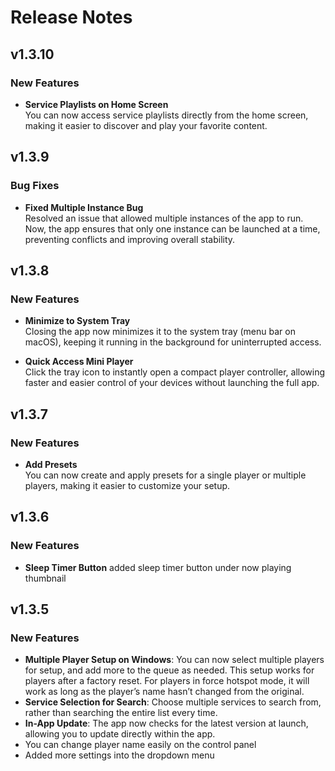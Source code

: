 # Release Notes

## v1.3.10  
### New Features  
- **Service Playlists on Home Screen**  
  You can now access service playlists directly from the home screen, making it easier to discover and play your favorite content.  

## v1.3.9  
### Bug Fixes  
- **Fixed Multiple Instance Bug**  
  Resolved an issue that allowed multiple instances of the app to run. Now, the app ensures that only one instance can be launched at a time, preventing conflicts and improving overall stability. 

## v1.3.8
### New Features
- **Minimize to System Tray**  
  Closing the app now minimizes it to the system tray (menu bar on macOS), keeping it running in the background for uninterrupted access.  

- **Quick Access Mini Player**  
  Click the tray icon to instantly open a compact player controller, allowing faster and easier control of your devices without launching the full app.  

## v1.3.7
### New Features
- **Add Presets**  
  You can now create and apply presets for a single player or multiple players, making it easier to customize your setup.  

## v1.3.6
### New Features
- **Sleep Timer Button**
  added sleep timer button under now playing thumbnail

## v1.3.5
### New Features
- **Multiple Player Setup on Windows**: You can now select multiple players for setup, and add more to the queue as needed. This setup works for players after a factory reset. For players in force hotspot mode, it will work as long as the player’s name hasn’t changed from the original.
- **Service Selection for Search**: Choose multiple services to search from, rather than searching the entire list every time.
- **In-App Update**: The app now checks for the latest version at launch, allowing you to update directly within the app.
- You can change player name easily on the control panel
- Added more settings into the dropdown menu
